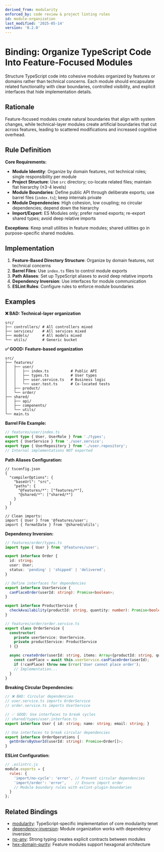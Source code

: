 ```yaml
---
derived_from: modularity
enforced_by: code review & project linting rules
id: module-organization
last_modified: '2025-05-14'
version: '0.2.0'
---
```

# Binding: Organize TypeScript Code Into Feature-Focused Modules

Structure TypeScript code into cohesive modules organized by features or domains rather than technical concerns. Each module should encapsulate related functionality with clear boundaries, controlled visibility, and explicit interfaces that hide implementation details.

## Rationale

Feature-focused modules create natural boundaries that align with system changes, while technical-layer modules create artificial boundaries that cut across features, leading to scattered modifications and increased cognitive overhead.

## Rule Definition

**Core Requirements:**
- **Module Identity**: Organize by domain features, not technical roles; single responsibility per module
- **Project Structure**: Use `src` directory; co-locate related files; maintain flat hierarchy (≤3-4 levels)
- **Module Boundaries**: Define public API through deliberate exports; use barrel files (`index.ts`); keep internals private
- **Module Dependencies**: High cohesion, low coupling; no circular dependencies; depend down the hierarchy
- **Import/Export**: ES Modules only; prefer named exports; re-export shared types; avoid deep relative imports

**Exceptions**: Keep small utilities in feature modules; shared utilities go in purpose-specific shared modules.

## Implementation

1. **Feature-Based Directory Structure**: Organize by domain features, not technical concerns
2. **Barrel Files**: Use `index.ts` files to control module exports
3. **Path Aliases**: Set up TypeScript aliases to avoid deep relative imports
4. **Dependency Inversion**: Use interfaces for module communication
5. **ESLint Rules**: Configure rules to enforce module boundaries

## Examples

**❌ BAD: Technical-layer organization**
```
src/
├── controllers/ # All controllers mixed
├── services/    # All services mixed
├── models/      # All models mixed
└── utils/       # Generic bucket
```

**✅ GOOD: Feature-based organization**
```
src/
├── features/
│   ├── user/
│   │   ├── index.ts          # Public API
│   │   ├── types.ts          # User types
│   │   ├── user.service.ts   # Business logic
│   │   └── user.test.ts      # Co-located tests
│   ├── product/
│   └── order/
├── shared/
│   ├── api/
│   ├── components/
│   └── utils/
└── main.ts
```

**Barrel File Example:**
```typescript
// features/user/index.ts
export type { User, UserRole } from './types';
export { UserService } from './user.service';
export type { UserRepository } from './user.repository';
// Internal implementations NOT exported
```

**Path Aliases Configuration:**
```jsonc
// tsconfig.json
{
  "compilerOptions": {
    "baseUrl": "src",
    "paths": {
      "@features/*": ["features/*"],
      "@shared/*": ["shared/*"]
    }
  }
}

// Clean imports:
import { User } from '@features/user';
import { formatDate } from '@shared/utils';
```

**Dependency Inversion:**
```typescript
// features/order/types.ts
import type { User } from '@features/user';

export interface Order {
  id: string;
  user: User;
  status: 'pending' | 'shipped' | 'delivered';
}

// Define interfaces for dependencies
export interface UserService {
  canPlaceOrder(userId: string): Promise<boolean>;
}

export interface ProductService {
  checkAvailability(productId: string, quantity: number): Promise<boolean>;
}

// features/order/order.service.ts
export class OrderService {
  constructor(
    private userService: UserService,
    private productService: ProductService
  ) {}

  async createOrder(userId: string, items: Array<{productId: string, quantity: number}>): Promise<Order> {
    const canPlace = await this.userService.canPlaceOrder(userId);
    if (!canPlace) throw new Error('User cannot place order');
    // Implementation...
  }
}
```

**Breaking Circular Dependencies:**

```typescript
// ❌ BAD: Circular dependencies
// user.service.ts imports OrderService
// order.service.ts imports UserService

// ✅ GOOD: Use interfaces to break cycles
// shared/types/user.interface.ts
export interface User { id: string; name: string; email: string; }

// Use interfaces to break circular dependencies
export interface OrderOperations {
  getOrdersByUserId(userId: string): Promise<Order[]>;
}
```

**ESLint Configuration:**
```javascript
// .eslintrc.js
module.exports = {
  rules: {
    'import/no-cycle': 'error', // Prevent circular dependencies
    'import/order': 'error',    // Ensure import order
    // Module boundary rules with eslint-plugin-boundaries
  }
};
```

## Related Bindings

- [modularity](../../tenets/modularity.md): TypeScript-specific implementation of core modularity tenet
- [dependency-inversion](../../core/dependency-inversion.md): Module organization works with dependency inversion
- [no-any](no-any.md): Strong typing creates explicit contracts between modules
- [hex-domain-purity](../../core/hex-domain-purity.md): Feature modules support hexagonal architecture
